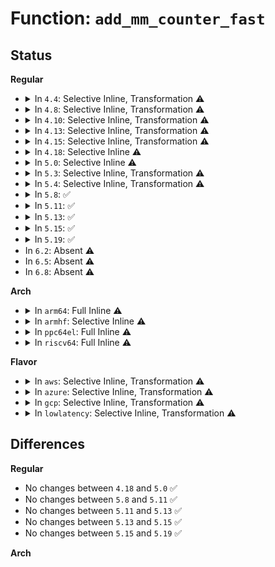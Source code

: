 # Function: <code>add_mm_counter_fast</code>

## Status
<b>Regular</b>
<ul>
<li>
<details>
<summary>In <code>4.4</code>: Selective Inline, Transformation ⚠️</summary>

**Collision:** Unique Static

**Inline:** Selective

**Transformation:** True

**Instances:**

```
In mm/memory.c (ffffffff811bbc40)
Location: mm/memory.c:150
Inline: True
Inline callers:
  - mm/memory.c:do_set_pte
  - mm/memory.c:do_set_pte
  - mm/memory.c:handle_mm_fault
  - mm/memory.c:handle_mm_fault
  - mm/memory.c:handle_mm_fault
  - mm/memory.c:vm_insert_page
Direct callers:
  - mm/memory.c:do_set_pte
  - mm/memory.c:do_set_pte
  - mm/memory.c:handle_mm_fault
  - mm/memory.c:handle_mm_fault
  - mm/memory.c:handle_mm_fault
  - mm/memory.c:vm_insert_page
```
**Symbols:**

```
ffffffff811bbc40-ffffffff811bbc5a: add_mm_counter_fast.part.29 (STB_LOCAL)
```
</details>
</li>
<li>
<details>
<summary>In <code>4.8</code>: Selective Inline, Transformation ⚠️</summary>

**Collision:** Unique Static

**Inline:** Selective

**Transformation:** True

**Instances:**

```
In mm/memory.c (ffffffff811dbc88)
Location: mm/memory.c:153
Inline: True
Inline callers:
  - mm/memory.c:handle_mm_fault
  - mm/memory.c:alloc_set_pte
  - mm/memory.c:alloc_set_pte
  - mm/memory.c:do_swap_page
  - mm/memory.c:do_swap_page
  - mm/memory.c:wp_page_copy
  - mm/memory.c:wp_page_copy
  - mm/memory.c:vm_insert_page
Direct callers:
  - mm/memory.c:handle_mm_fault
  - mm/memory.c:alloc_set_pte
  - mm/memory.c:alloc_set_pte
  - mm/memory.c:do_swap_page
  - mm/memory.c:do_swap_page
  - mm/memory.c:wp_page_copy
  - mm/memory.c:wp_page_copy
  - mm/memory.c:vm_insert_page
```
**Symbols:**

```
ffffffff811d63f0-ffffffff811d640a: add_mm_counter_fast.part.35 (STB_LOCAL)
```
</details>
</li>
<li>
<details>
<summary>In <code>4.10</code>: Selective Inline, Transformation ⚠️</summary>

**Collision:** Unique Static

**Inline:** Selective

**Transformation:** True

**Instances:**

```
In mm/memory.c (ffffffff811eb4e7)
Location: mm/memory.c:153
Inline: True
Inline callers:
  - mm/memory.c:handle_mm_fault
  - mm/memory.c:alloc_set_pte
  - mm/memory.c:alloc_set_pte
  - mm/memory.c:do_swap_page
  - mm/memory.c:do_swap_page
  - mm/memory.c:wp_page_copy
  - mm/memory.c:wp_page_copy
  - mm/memory.c:vm_insert_page
Direct callers:
  - mm/memory.c:handle_mm_fault
  - mm/memory.c:alloc_set_pte
  - mm/memory.c:alloc_set_pte
  - mm/memory.c:do_swap_page
  - mm/memory.c:do_swap_page
  - mm/memory.c:wp_page_copy
  - mm/memory.c:wp_page_copy
  - mm/memory.c:vm_insert_page
```
**Symbols:**

```
ffffffff811e63c0-ffffffff811e63da: add_mm_counter_fast.part.39 (STB_LOCAL)
```
</details>
</li>
<li>
<details>
<summary>In <code>4.13</code>: Selective Inline, Transformation ⚠️</summary>

**Collision:** Unique Static

**Inline:** Selective

**Transformation:** True

**Instances:**

```
In mm/memory.c (ffffffff811f5eed)
Location: mm/memory.c:157
Inline: True
Inline callers:
  - mm/memory.c:__handle_mm_fault
  - mm/memory.c:alloc_set_pte
  - mm/memory.c:alloc_set_pte
  - mm/memory.c:do_swap_page
  - mm/memory.c:do_swap_page
  - mm/memory.c:wp_page_copy
  - mm/memory.c:wp_page_copy
  - mm/memory.c:vm_insert_page
Direct callers:
  - mm/memory.c:__handle_mm_fault
  - mm/memory.c:alloc_set_pte
  - mm/memory.c:alloc_set_pte
  - mm/memory.c:do_swap_page
  - mm/memory.c:do_swap_page
  - mm/memory.c:wp_page_copy
  - mm/memory.c:wp_page_copy
  - mm/memory.c:vm_insert_page
```
**Symbols:**

```
ffffffff811f1440-ffffffff811f145a: add_mm_counter_fast.part.51 (STB_LOCAL)
```
</details>
</li>
<li>
<details>
<summary>In <code>4.15</code>: Selective Inline, Transformation ⚠️</summary>

**Collision:** Unique Static

**Inline:** Selective

**Transformation:** True

**Instances:**

```
In mm/memory.c (ffffffff8120d9e2)
Location: mm/memory.c:158
Inline: True
Inline callers:
  - mm/memory.c:handle_pte_fault
  - mm/memory.c:alloc_set_pte
  - mm/memory.c:alloc_set_pte
  - mm/memory.c:do_swap_page
  - mm/memory.c:do_swap_page
  - mm/memory.c:wp_page_copy
  - mm/memory.c:wp_page_copy
  - mm/memory.c:vm_insert_page
Direct callers:
  - mm/memory.c:handle_pte_fault
  - mm/memory.c:alloc_set_pte
  - mm/memory.c:alloc_set_pte
  - mm/memory.c:do_swap_page
  - mm/memory.c:do_swap_page
  - mm/memory.c:wp_page_copy
  - mm/memory.c:wp_page_copy
  - mm/memory.c:vm_insert_page
```
**Symbols:**

```
ffffffff81208110-ffffffff8120812a: add_mm_counter_fast.part.58 (STB_LOCAL)
```
</details>
</li>
<li>
<details>
<summary>In <code>4.18</code>: Selective Inline ⚠️</summary>

```c
void add_mm_counter_fast(struct mm_struct *mm, int member, int val);
```

**Collision:** Unique Static

**Inline:** Selective

**Transformation:** False

**Instances:**

```
In mm/memory.c (ffffffff81229070)
Location: mm/memory.c:157
Inline: True
Direct callers:
  - mm/memory.c:handle_pte_fault
  - mm/memory.c:alloc_set_pte
  - mm/memory.c:alloc_set_pte
  - mm/memory.c:do_swap_page
  - mm/memory.c:do_swap_page
  - mm/memory.c:wp_page_copy
  - mm/memory.c:wp_page_copy
  - mm/memory.c:wp_page_copy
  - mm/memory.c:vm_insert_page
```
**Symbols:**

```
ffffffff81229070-ffffffff812290a5: add_mm_counter_fast (STB_LOCAL)
```
</details>
</li>
<li>
<details>
<summary>In <code>5.0</code>: Selective Inline ⚠️</summary>

```c
void add_mm_counter_fast(struct mm_struct *mm, int member, int val);
```

**Collision:** Unique Static

**Inline:** Selective

**Transformation:** False

**Instances:**

```
In mm/memory.c (ffffffff8123c730)
Location: mm/memory.c:157
Inline: True
Direct callers:
  - mm/memory.c:__handle_mm_fault
  - mm/memory.c:alloc_set_pte
  - mm/memory.c:alloc_set_pte
  - mm/memory.c:do_swap_page
  - mm/memory.c:do_swap_page
  - mm/memory.c:wp_page_copy
  - mm/memory.c:wp_page_copy
  - mm/memory.c:wp_page_copy
  - mm/memory.c:vm_insert_page
```
**Symbols:**

```
ffffffff8123c730-ffffffff8123c765: add_mm_counter_fast (STB_LOCAL)
```
</details>
</li>
<li>
<details>
<summary>In <code>5.3</code>: Selective Inline, Transformation ⚠️</summary>

**Collision:** Unique Static

**Inline:** Selective

**Transformation:** True

**Instances:**

```
In mm/memory.c (ffffffff812534b0)
Location: mm/memory.c:159
Inline: True
Inline callers:
  - mm/memory.c:alloc_set_pte
  - mm/memory.c:alloc_set_pte
  - mm/memory.c:do_anonymous_page
  - mm/memory.c:do_swap_page
  - mm/memory.c:do_swap_page
  - mm/memory.c:wp_page_copy
  - mm/memory.c:wp_page_copy
  - mm/memory.c:wp_page_copy
  - mm/memory.c:vm_insert_page
Direct callers:
  - mm/memory.c:alloc_set_pte
  - mm/memory.c:alloc_set_pte
  - mm/memory.c:do_anonymous_page
  - mm/memory.c:do_swap_page
  - mm/memory.c:do_swap_page
  - mm/memory.c:wp_page_copy
  - mm/memory.c:wp_page_copy
  - mm/memory.c:vm_insert_page
```
**Symbols:**

```
ffffffff8124dfa0-ffffffff8124dfba: add_mm_counter_fast.part.0 (STB_LOCAL)
```
</details>
</li>
<li>
<details>
<summary>In <code>5.4</code>: Selective Inline, Transformation ⚠️</summary>

**Collision:** Unique Static

**Inline:** Selective

**Transformation:** True

**Instances:**

```
In mm/memory.c (ffffffff81261a10)
Location: mm/memory.c:159
Inline: True
Inline callers:
  - mm/memory.c:alloc_set_pte
  - mm/memory.c:alloc_set_pte
  - mm/memory.c:do_anonymous_page
  - mm/memory.c:do_swap_page
  - mm/memory.c:do_swap_page
  - mm/memory.c:wp_page_copy
  - mm/memory.c:wp_page_copy
  - mm/memory.c:wp_page_copy
  - mm/memory.c:vm_insert_page
Direct callers:
  - mm/memory.c:alloc_set_pte
  - mm/memory.c:alloc_set_pte
  - mm/memory.c:do_anonymous_page
  - mm/memory.c:do_swap_page
  - mm/memory.c:do_swap_page
  - mm/memory.c:wp_page_copy
  - mm/memory.c:wp_page_copy
  - mm/memory.c:vm_insert_page
```
**Symbols:**

```
ffffffff8125c4d0-ffffffff8125c4ea: add_mm_counter_fast.part.0 (STB_LOCAL)
```
</details>
</li>
<li>
<details>
<summary>In <code>5.8</code>: ✅</summary>

```c
void add_mm_counter_fast(struct mm_struct *mm, int member, int val);
```

**Collision:** Unique Static

**Inline:** No

**Transformation:** False

**Instances:**

```
In mm/memory.c (ffffffff8128bc00)
Location: mm/memory.c:177
Inline: False
Direct callers:
  - mm/memory.c:alloc_set_pte
  - mm/memory.c:alloc_set_pte
  - mm/memory.c:do_anonymous_page
  - mm/memory.c:do_swap_page
  - mm/memory.c:do_swap_page
  - mm/memory.c:wp_page_copy
  - mm/memory.c:wp_page_copy
  - mm/memory.c:wp_page_copy
```
**Symbols:**

```
ffffffff8128bc00-ffffffff8128bc9a: add_mm_counter_fast (STB_LOCAL)
```
</details>
</li>
<li>
<details>
<summary>In <code>5.11</code>: ✅</summary>

```c
void add_mm_counter_fast(struct mm_struct *mm, int member, int val);
```

**Collision:** Unique Static

**Inline:** No

**Transformation:** False

**Instances:**

```
In mm/memory.c (ffffffff81296c70)
Location: mm/memory.c:179
Inline: False
Direct callers:
  - mm/memory.c:alloc_set_pte
  - mm/memory.c:alloc_set_pte
  - mm/memory.c:do_anonymous_page
  - mm/memory.c:do_swap_page
  - mm/memory.c:do_swap_page
  - mm/memory.c:wp_page_copy
  - mm/memory.c:wp_page_copy
  - mm/memory.c:wp_page_copy
```
**Symbols:**

```
ffffffff81296c70-ffffffff81296ce6: add_mm_counter_fast (STB_LOCAL)
```
</details>
</li>
<li>
<details>
<summary>In <code>5.13</code>: ✅</summary>

```c
void add_mm_counter_fast(struct mm_struct *mm, int member, int val);
```

**Collision:** Unique Static

**Inline:** No

**Transformation:** False

**Instances:**

```
In mm/memory.c (ffffffff8129c800)
Location: mm/memory.c:191
Inline: False
Direct callers:
  - mm/memory.c:do_set_pte
  - mm/memory.c:do_set_pte
  - mm/memory.c:do_anonymous_page
  - mm/memory.c:do_swap_page
  - mm/memory.c:do_swap_page
  - mm/memory.c:wp_page_copy
  - mm/memory.c:wp_page_copy
  - mm/memory.c:wp_page_copy
  - mm/memory.c:vm_insert_page
```
**Symbols:**

```
ffffffff8129c800-ffffffff8129c876: add_mm_counter_fast (STB_LOCAL)
```
</details>
</li>
<li>
<details>
<summary>In <code>5.15</code>: ✅</summary>

```c
void add_mm_counter_fast(struct mm_struct *mm, int member, int val);
```

**Collision:** Unique Static

**Inline:** No

**Transformation:** False

**Instances:**

```
In mm/memory.c (ffffffff812dd4d0)
Location: mm/memory.c:190
Inline: False
Direct callers:
  - mm/memory.c:do_set_pte
  - mm/memory.c:do_set_pte
  - mm/memory.c:do_anonymous_page
  - mm/memory.c:do_swap_page
  - mm/memory.c:do_swap_page
  - mm/memory.c:wp_page_copy
  - mm/memory.c:wp_page_copy
  - mm/memory.c:wp_page_copy
```
**Symbols:**

```
ffffffff812dd4d0-ffffffff812dd5a9: add_mm_counter_fast (STB_LOCAL)
```
</details>
</li>
<li>
<details>
<summary>In <code>5.19</code>: ✅</summary>

```c
void add_mm_counter_fast(struct mm_struct *mm, int member, int val);
```

**Collision:** Unique Static

**Inline:** No

**Transformation:** False

**Instances:**

```
In mm/memory.c (ffffffff8133d1a0)
Location: mm/memory.c:194
Inline: False
Direct callers:
  - mm/memory.c:do_set_pte
  - mm/memory.c:do_set_pte
  - mm/memory.c:do_anonymous_page
  - mm/memory.c:do_swap_page
  - mm/memory.c:do_swap_page
  - mm/memory.c:wp_page_copy
  - mm/memory.c:wp_page_copy
  - mm/memory.c:wp_page_copy
```
**Symbols:**

```
ffffffff8133d1a0-ffffffff8133d2a5: add_mm_counter_fast (STB_LOCAL)
```
</details>
</li>
<li>
In <code>6.2</code>: Absent ⚠️
</li>
<li>
In <code>6.5</code>: Absent ⚠️
</li>
<li>
In <code>6.8</code>: Absent ⚠️
</li>
</ul>
<b>Arch</b>
<ul>
<li>
<details>
<summary>In <code>arm64</code>: Full Inline ⚠️</summary>

**Collision:** Unique Static

**Inline:** Full

**Transformation:** False

**Instances:**

```
In mm/memory.c (ffff8000102f8e3c)
Location: mm/memory.c:159
Inline: True
Inline callers:
  - mm/memory.c:alloc_set_pte
  - mm/memory.c:alloc_set_pte
  - mm/memory.c:do_anonymous_page
  - mm/memory.c:do_swap_page
  - mm/memory.c:do_swap_page
  - mm/memory.c:wp_page_copy
  - mm/memory.c:wp_page_copy
  - mm/memory.c:wp_page_copy
  - mm/memory.c:vm_insert_page
```
</details>
</li>
<li>
<details>
<summary>In <code>armhf</code>: Selective Inline ⚠️</summary>

```c
void add_mm_counter_fast(struct mm_struct *mm, int member, int val);
```

**Collision:** Unique Static

**Inline:** Selective

**Transformation:** False

**Instances:**

```
In mm/memory.c (c0516640)
Location: mm/memory.c:159
Inline: True
Direct callers:
  - mm/memory.c:alloc_set_pte
  - mm/memory.c:alloc_set_pte
  - mm/memory.c:do_anonymous_page
  - mm/memory.c:do_swap_page
  - mm/memory.c:do_swap_page
  - mm/memory.c:wp_page_copy
  - mm/memory.c:wp_page_copy
  - mm/memory.c:wp_page_copy
  - mm/memory.c:insert_page
```
**Symbols:**

```
c0516640-c05166a8: add_mm_counter_fast (STB_LOCAL)
```
</details>
</li>
<li>
<details>
<summary>In <code>ppc64el</code>: Full Inline ⚠️</summary>

**Collision:** Unique Static

**Inline:** Full

**Transformation:** False

**Instances:**

```
In mm/memory.c (c0000000003c23c0)
Location: mm/memory.c:159
Inline: True
Inline callers:
  - mm/memory.c:alloc_set_pte
  - mm/memory.c:alloc_set_pte
  - mm/memory.c:do_anonymous_page
  - mm/memory.c:do_swap_page
  - mm/memory.c:do_swap_page
  - mm/memory.c:wp_page_copy
  - mm/memory.c:wp_page_copy
  - mm/memory.c:wp_page_copy
  - mm/memory.c:vm_insert_page
```
</details>
</li>
<li>
<details>
<summary>In <code>riscv64</code>: Full Inline ⚠️</summary>

**Collision:** Unique Static

**Inline:** Full

**Transformation:** False

**Instances:**

```
In mm/memory.c (ffffffe000208f94)
Location: mm/memory.c:159
Inline: True
Inline callers:
  - mm/memory.c:alloc_set_pte
  - mm/memory.c:alloc_set_pte
  - mm/memory.c:do_anonymous_page
  - mm/memory.c:do_swap_page
  - mm/memory.c:do_swap_page
  - mm/memory.c:wp_page_copy
  - mm/memory.c:wp_page_copy
  - mm/memory.c:wp_page_copy
  - mm/memory.c:vm_insert_page
```
</details>
</li>
</ul>
<b>Flavor</b>
<ul>
<li>
<details>
<summary>In <code>aws</code>: Selective Inline, Transformation ⚠️</summary>

**Collision:** Unique Static

**Inline:** Selective

**Transformation:** True

**Instances:**

```
In mm/memory.c (ffffffff8125a060)
Location: mm/memory.c:159
Inline: True
Inline callers:
  - mm/memory.c:alloc_set_pte
  - mm/memory.c:alloc_set_pte
  - mm/memory.c:do_anonymous_page
  - mm/memory.c:do_swap_page
  - mm/memory.c:do_swap_page
  - mm/memory.c:wp_page_copy
  - mm/memory.c:wp_page_copy
  - mm/memory.c:wp_page_copy
  - mm/memory.c:vm_insert_page
Direct callers:
  - mm/memory.c:alloc_set_pte
  - mm/memory.c:alloc_set_pte
  - mm/memory.c:do_anonymous_page
  - mm/memory.c:do_swap_page
  - mm/memory.c:do_swap_page
  - mm/memory.c:wp_page_copy
  - mm/memory.c:wp_page_copy
  - mm/memory.c:vm_insert_page
```
**Symbols:**

```
ffffffff81254b20-ffffffff81254b3a: add_mm_counter_fast.part.0 (STB_LOCAL)
```
</details>
</li>
<li>
<details>
<summary>In <code>azure</code>: Selective Inline, Transformation ⚠️</summary>

**Collision:** Unique Static

**Inline:** Selective

**Transformation:** True

**Instances:**

```
In mm/memory.c (ffffffff8124c486)
Location: mm/memory.c:159
Inline: True
Inline callers:
  - mm/memory.c:alloc_set_pte
  - mm/memory.c:alloc_set_pte
  - mm/memory.c:do_anonymous_page
  - mm/memory.c:do_swap_page
  - mm/memory.c:do_swap_page
  - mm/memory.c:wp_page_copy
  - mm/memory.c:wp_page_copy
  - mm/memory.c:wp_page_copy
  - mm/memory.c:vm_insert_page
Direct callers:
  - mm/memory.c:alloc_set_pte
  - mm/memory.c:alloc_set_pte
  - mm/memory.c:do_anonymous_page
  - mm/memory.c:do_swap_page
  - mm/memory.c:do_swap_page
  - mm/memory.c:wp_page_copy
  - mm/memory.c:wp_page_copy
  - mm/memory.c:vm_insert_page
```
**Symbols:**

```
ffffffff81247960-ffffffff8124797a: add_mm_counter_fast.part.0 (STB_LOCAL)
```
</details>
</li>
<li>
<details>
<summary>In <code>gcp</code>: Selective Inline, Transformation ⚠️</summary>

**Collision:** Unique Static

**Inline:** Selective

**Transformation:** True

**Instances:**

```
In mm/memory.c (ffffffff81257e00)
Location: mm/memory.c:159
Inline: True
Inline callers:
  - mm/memory.c:alloc_set_pte
  - mm/memory.c:alloc_set_pte
  - mm/memory.c:do_anonymous_page
  - mm/memory.c:do_swap_page
  - mm/memory.c:do_swap_page
  - mm/memory.c:wp_page_copy
  - mm/memory.c:wp_page_copy
  - mm/memory.c:wp_page_copy
  - mm/memory.c:vm_insert_page
Direct callers:
  - mm/memory.c:alloc_set_pte
  - mm/memory.c:alloc_set_pte
  - mm/memory.c:do_anonymous_page
  - mm/memory.c:do_swap_page
  - mm/memory.c:do_swap_page
  - mm/memory.c:wp_page_copy
  - mm/memory.c:wp_page_copy
  - mm/memory.c:vm_insert_page
```
**Symbols:**

```
ffffffff812528c0-ffffffff812528da: add_mm_counter_fast.part.0 (STB_LOCAL)
```
</details>
</li>
<li>
<details>
<summary>In <code>lowlatency</code>: Selective Inline, Transformation ⚠️</summary>

**Collision:** Unique Static

**Inline:** Selective

**Transformation:** True

**Instances:**

```
In mm/memory.c (ffffffff812677f0)
Location: mm/memory.c:159
Inline: True
Inline callers:
  - mm/memory.c:alloc_set_pte
  - mm/memory.c:alloc_set_pte
  - mm/memory.c:do_anonymous_page
  - mm/memory.c:do_swap_page
  - mm/memory.c:do_swap_page
  - mm/memory.c:wp_page_copy
  - mm/memory.c:wp_page_copy
  - mm/memory.c:wp_page_copy
  - mm/memory.c:vm_insert_page
Direct callers:
  - mm/memory.c:alloc_set_pte
  - mm/memory.c:alloc_set_pte
  - mm/memory.c:do_anonymous_page
  - mm/memory.c:do_swap_page
  - mm/memory.c:do_swap_page
  - mm/memory.c:wp_page_copy
  - mm/memory.c:wp_page_copy
  - mm/memory.c:vm_insert_page
```
**Symbols:**

```
ffffffff81262290-ffffffff812622aa: add_mm_counter_fast.part.0 (STB_LOCAL)
```
</details>
</li>
</ul>

## Differences
<b>Regular</b>
<ul>
<li>
No changes between <code>4.18</code> and <code>5.0</code> ✅
</li>
<li>
No changes between <code>5.8</code> and <code>5.11</code> ✅
</li>
<li>
No changes between <code>5.11</code> and <code>5.13</code> ✅
</li>
<li>
No changes between <code>5.13</code> and <code>5.15</code> ✅
</li>
<li>
No changes between <code>5.15</code> and <code>5.19</code> ✅
</li>
</ul>
<b>Arch</b>
<ul>
</ul>

